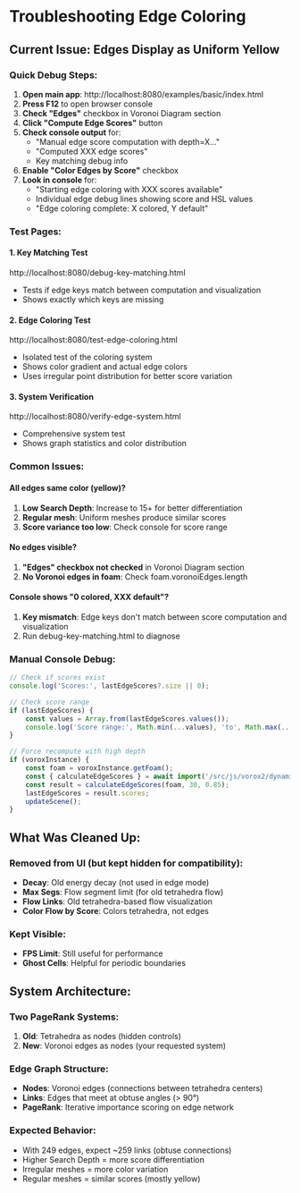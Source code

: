 # Troubleshooting Edge Coloring

## Current Issue: Edges Display as Uniform Yellow

### Quick Debug Steps:

1. **Open main app**: http://localhost:8080/examples/basic/index.html
2. **Press F12** to open browser console
3. **Check "Edges"** checkbox in Voronoi Diagram section
4. **Click "Compute Edge Scores"** button
5. **Check console output** for:
   - "Manual edge score computation with depth=X..."
   - "Computed XXX edge scores"
   - Key matching debug info
6. **Enable "Color Edges by Score"** checkbox
7. **Look in console** for:
   - "Starting edge coloring with XXX scores available"
   - Individual edge debug lines showing score and HSL values
   - "Edge coloring complete: X colored, Y default"

### Test Pages:

#### 1. Key Matching Test
http://localhost:8080/debug-key-matching.html
- Tests if edge keys match between computation and visualization
- Shows exactly which keys are missing

#### 2. Edge Coloring Test
http://localhost:8080/test-edge-coloring.html
- Isolated test of the coloring system
- Shows color gradient and actual edge colors
- Uses irregular point distribution for better score variation

#### 3. System Verification
http://localhost:8080/verify-edge-system.html
- Comprehensive system test
- Shows graph statistics and color distribution

### Common Issues:

#### All edges same color (yellow)?
1. **Low Search Depth**: Increase to 15+ for better differentiation
2. **Regular mesh**: Uniform meshes produce similar scores
3. **Score variance too low**: Check console for score range

#### No edges visible?
1. **"Edges" checkbox not checked** in Voronoi Diagram section
2. **No Voronoi edges in foam**: Check foam.voronoiEdges.length

#### Console shows "0 colored, XXX default"?
1. **Key mismatch**: Edge keys don't match between score computation and visualization
2. Run debug-key-matching.html to diagnose

### Manual Console Debug:

```javascript
// Check if scores exist
console.log('Scores:', lastEdgeScores?.size || 0);

// Check score range
if (lastEdgeScores) {
    const values = Array.from(lastEdgeScores.values());
    console.log('Score range:', Math.min(...values), 'to', Math.max(...values));
}

// Force recompute with high depth
if (voroxInstance) {
    const foam = voroxInstance.getFoam();
    const { calculateEdgeScores } = await import('/src/js/vorox2/dynamics.js');
    const result = calculateEdgeScores(foam, 30, 0.85);
    lastEdgeScores = result.scores;
    updateScene();
}
```

## What Was Cleaned Up:

### Removed from UI (but kept hidden for compatibility):
- **Decay**: Old energy decay (not used in edge mode)
- **Max Segs**: Flow segment limit (for old tetrahedra flow)
- **Flow Links**: Old tetrahedra-based flow visualization
- **Color Flow by Score**: Colors tetrahedra, not edges

### Kept Visible:
- **FPS Limit**: Still useful for performance
- **Ghost Cells**: Helpful for periodic boundaries

## System Architecture:

### Two PageRank Systems:
1. **Old**: Tetrahedra as nodes (hidden controls)
2. **New**: Voronoi edges as nodes (your requested system)

### Edge Graph Structure:
- **Nodes**: Voronoi edges (connections between tetrahedra centers)
- **Links**: Edges that meet at obtuse angles (> 90°)
- **PageRank**: Iterative importance scoring on edge network

### Expected Behavior:
- With 249 edges, expect ~259 links (obtuse connections)
- Higher Search Depth = more score differentiation
- Irregular meshes = more color variation
- Regular meshes = similar scores (mostly yellow)
